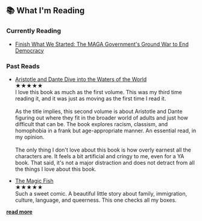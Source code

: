 ## 📚 What I'm Reading

### Currently Reading

- [Finish What We Started: The MAGA Government's Ground War to End Democracy](https://bookshop.org/p/books/finish-what-we-started-the-maga-movement-s-ground-war-to-end-democracy-isaac-arnsdorf/b8883ac56adfcff0?ean=9780316497718&next=t)

### Past Reads

- [Aristotle and Dante Dive into the Waters of the World](https://bookshop.org/p/books/aristotle-and-dante-dive-into-the-waters-of-the-world-benjamin-alire-saenz/18236448?ean=9781534496200&next=t)<br>
<span class="rating">★★★★★</span><br>
I love this book as much as the first volume. This was my third time reading it, and it was just as moving as the first time I read it.<br><br>
As the title implies, this second volume is about Aristotle and Dante figuring out where they fit in the broader world of adults and just how difficult that can be. The book explores racism, classism, and homophobia in a frank but age-appropriate manner. An essential read, in my opinion.<br><br>
The only thing I don't love about this book is how overly earnest all the characters are. It feels a bit artificial and cringy to me, even for a YA book. That said, it's not a major distraction and does not detract from all the things I love about this book.

- [The Magic Fish](https://bookshop.org/p/books/the-magic-fish-trung-le-nguyen/14722854?ean=9781984851598&next=t)<br>
<span class="rating">★★★★★</span><br>
Such a sweet comic. A beautiful little story about family, immigration, culture, language, and queerness. This one checks all my boxes.

[**read more**](/reviews#Books)